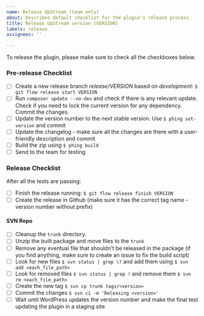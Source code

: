 ```yaml
---
name: Release UpStream (team only)
about: Describes default checklist for the plugin's release process.
title: Release UpStream version [VERSION]
labels: release
assignees: ''

---
```


To release the plugin, please make sure to check all the checkboxes below.

### Pre-release Checklist

- [ ] Create a new release branch *release/VERSION* based on *development*: `$ git flow release start VERSION`
- [ ] Run `composer update --no-dev` and check if there is any relevant update. Check if you need to lock the current version for any dependency. Commit the changes.
- [ ] Update the version number to the next stable version. Use `$ phing set-version` and commit
- [ ] Update the changelog - make sure all the changes are there with a user-friendly description and commit
- [ ] Build the zip using `$ phing build`
- [ ] Send to the team for testing

### Release Checklist

After all the tests are passing:

- [ ] Finish the release running: `$ git flow release finish VERSION`
- [ ] Create the release in Github (make sure it has the correct tag name - version number without prefix)

#### SVN Repo
- [ ] Cleanup the `trunk` directory.
- [ ] Unzip the built package and move files to the `trunk`
- [ ] Remove any eventual file that shouldn't be released in the package (if you find anything, make sure to create an issue to fix the build script)
- [ ] Look for new files `$ svn status | grep \?` and add them using `$ svn add <each_file_path>`
- [ ] Look for removed files `$ svn status | grep !` and remove them `$ svn rm <each_file_path>`
- [ ] Create the new tag `$ svn cp trunk tags/<version>`
- [ ] Commit the changes `$ svn ci -m 'Releasing <version>'`
- [ ] Wait until WordPress updates the version number and make the final test updating the plugin in a staging site
